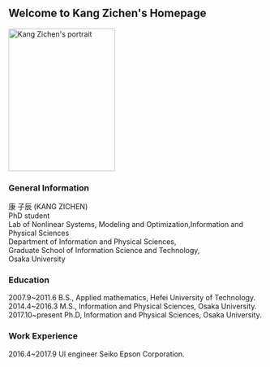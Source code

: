 ## Welcome to Kang Zichen's Homepage
<img src="https://user-images.githubusercontent.com/14539282/57233456-a12d1f80-7059-11e9-80ff-1cf9eac0a215.JPG" alt="Kang Zichen's portrait"  width="210" height="280" />

### General Information

康 子辰 (KANG ZICHEN)<br />
PhD student<br />
Lab of Nonlinear Systems, Modeling and Optimization,Information and Physical Sciences<br />
Department of Information and Physical Sciences,<br />
Graduate School of Information Science and Technology,<br />
Osaka University

### Education
2007.9~2011.6   B.S., Applied mathematics, Hefei University of Technology.<br />
2014.4~2016.3   M.S., Information and Physical Sciences, Osaka University.<br />
2017.10~present Ph.D, Information and Physical Sciences, Osaka University.<br />

### Work Experience
2016.4~2017.9   UI engineer Seiko Epson Corporation.<br />
